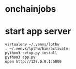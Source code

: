 # onchainjobs


# start app server
```
virtualenv ~/.venvs/lpthw
. ~/.venvs/lpthw/bin/activate
python3 setup.py install
python3 app.py
open http://127.0.0.1:5000
```
